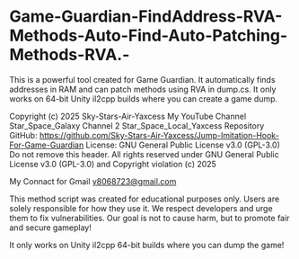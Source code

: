 # Game-Guardian-FindAddress-RVA-Methods-Auto-Find-Auto-Patching-Methods-RVA.-
This is a powerful tool created for Game Guardian. It automatically finds addresses in RAM and can patch methods using RVA in dump.cs. It only works on 64-bit Unity il2cpp builds where you can create a game dump.

Copyright (c) 2025 Sky-Stars-Air-Yaxcess My YouTube Channel Star_Space_Galaxy Channel 2 Star_Space_Local_Yaxcess
Repository GitHub: https://github.com/Sky-Stars-Air-Yaxcess/Jump-Imitation-Hook-For-Game-Guardian
License: GNU General Public License v3.0 (GPL-3.0)
Do not remove this header. All rights reserved under GNU General Public License v3.0 (GPL-3.0) and Copyright violation (c) 2025

My Connact for Gmail y8068723@gmail.com

This method script was created for educational purposes only. Users are solely responsible for how they use it. We respect developers and urge them to fix vulnerabilities. Our goal is not to cause harm, but to promote fair and secure gameplay!

It only works on Unity il2cpp 64-bit builds where you can dump the game!
